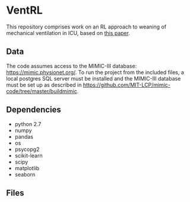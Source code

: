# VentRL
This repository comprises work on an RL approach to weaning of mechanical ventilation in ICU, based on [this paper](https://arxiv.org/abs/1704.06300).

## Data
The code assumes access to the MIMIC-III database: https://mimic.physionet.org/. To run the project from the included files, a local postgres SQL server must be installed and the MIMIC-III database must be set up as described in https://github.com/MIT-LCP/mimic-code/tree/master/buildmimic.

## Dependencies

- python 2.7
- numpy
- pandas
- os
- psycopg2
- scikit-learn
- scipy
- matplotlib
- seaborn

## Files
